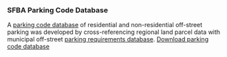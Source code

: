 ### SFBA Parking Code Database
A [parking code database](/parking_code.json) of residential and non-residential off-street parking was developed by cross-referencing regional land parcel data with municipal off-street [parking requirements database](/ParkingRequirementsbyCity.html). <a href="/parking_code.zip" target="_blank" download="filename">Download parking code database</a>
